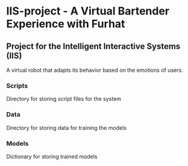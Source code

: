 # IIS-project - A Virtual Bartender Experience with Furhat
## Project for the Intelligent Interactive Systems (IIS)
A virtual robot that adapts its behavior based on the emotions of users.

### Scripts
Directory for storing script files for the system

### Data
Directory for storing data for training the models

### Models
Dictionary for storing trained models